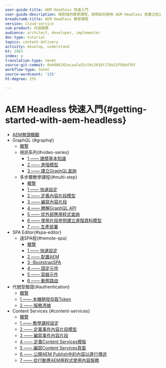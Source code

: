 ```yaml
---
user-guide-title: AEM Headless 快速入門
user-guide-description: 端對端的教學課程，說明如何使用 AEM Headless 來建立和公開內容。
breadcrumb-title: AEM Headless 教學課程
version: cloud-service
sub-product: 內容服務
audience: architect, developer, implementer
doc-type: tutorial
topics: content-delivery
activity: develop, understand
kt: 2963
index: y
translation-type: tm+mt
source-git-commit: 0eb086242ecaafa53c59c2018f178e15f98dd76f
workflow-type: tm+mt
source-wordcount: '135'
ht-degree: 25%

---
```



# AEM Headless 快速入門{#getting-started-with-aem-headless}

+ [AEM無頭概觀](./overview.md)
+ GraphQL {#graphql}
   + [概覽](./graphql/overview.md)
   + 視訊系列{#video-series}
      + [1 —— 建模基本知識](./graphql/video-series/modeling-basics.md)
      + [2 —— 進階模型](./graphql/video-series/advanced-modeling.md)
      + [3 —— 建立GraphQL查詢](./graphql/video-series/creating-graphql-queries.md)
   + 多步驟教學課程{#multi-step}
      + [概覽](./graphql/multi-step/overview.md)
      + [1 —— 快速設定](./graphql/multi-step/setup.md)
      + [2 —— 定義內容片段模型](./graphql/multi-step/content-fragment-models.md)
      + [3 —— 編寫內容片段](./graphql/multi-step/author-content-fragments.md)
      + [4 —— 瞭解GraphQL API](./graphql/multi-step/explore-graphql-api.md)
      + [5 —— 從外部應用程式查詢](./graphql/multi-step/graphql-and-external-app.md)
      + [6 —— 使用片段參照建立進階資料模型](./graphql/multi-step/fragment-references.md)
      + [7 —— 生產部署](./graphql/multi-step/production-deployment.md)
+ SPA Editor{#spa-editor}
   + 遠SPA程{#remote-spa}
      + [概覽](./spa-editor/remote-spa/overview.md)
      + [1 —— 快速設定](./spa-editor/remote-spa/quick-setup.md)
      + [2 —— 配置AEM](./spa-editor/remote-spa/aem-configure.md)
      + [3 -BootstrapSPA](./spa-editor/remote-spa/spa-bootstrap.md)
      + [4 —— 固定元件](./spa-editor/remote-spa/spa-fixed-component.md)
      + [5 —— 容器元件](./spa-editor/remote-spa/spa-container-component.md)
      + [6 —— 動態路由](./spa-editor/remote-spa/spa-dynamic-routes.md)
+ 代號型驗證{#authentication}
   + [概覽](./authentication/overview.md)
   + [1 —— 本機開發存取Token](./authentication/local-development-access-token.md)
   + [2 —— 服務憑據](./authentication/service-credentials.md)
+ Content Services {#content-services}
   + [概覽](./content-services/overview.md)
   + [1 —— 教學課程設定](./content-services/chapter-1.md)
   + [2 —— 定義事件內容片段模型](./content-services/chapter-2.md)
   + [3 —— 編寫事件內容片段](./content-services/chapter-3.md)
   + [4 —— 定義Content Services模板](./content-services/chapter-4.md)
   + [5 —— 編寫Content Services頁面](./content-services/chapter-5.md)
   + [6 —— 公開AEM Publish中的內容以進行傳送](./content-services/chapter-6.md)
   + [7 —— 從行動應AEM用程式使用內容服務](./content-services/chapter-7.md)
